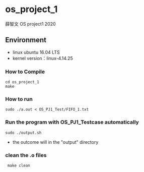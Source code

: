 # os_project_1
薛智文 OS project1 2020
## Environment
- linux ubuntu 16.04 LTS
- kernel version：linux-4.14.25

### How to Compile

```
cd os_project_1
make
```

### How to run

```
sudo ./a.out < OS_PJ1_Test/FIFO_1.txt
```  

### Run the program with OS_PJ1_Testcase automatically
```
sudo ./output.sh
```
- the outcome will in the "output" directory

### clean the .o files
```
 make clean
```
